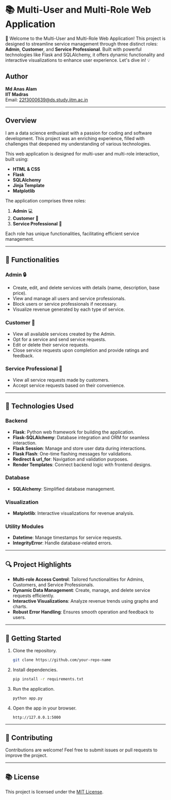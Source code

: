 # 📚 Multi-User and Multi-Role Web Application

🚀 Welcome to the Multi-User and Multi-Role Web Application! This project is designed to streamline service management through three distinct roles: **Admin**, **Customer**, and **Service Professional**. Built with powerful technologies like Flask and SQLAlchemy, it offers dynamic functionality and interactive visualizations to enhance user experience. Let's dive in! 💡

## Author
**Md Anas Alam**  
**IIT Madras**  
Email: [22f3000639@ds.study.iitm.ac.in](mailto:22f3000639@ds.study.iitm.ac.in)

---

## Overview
I am a data science enthusiast with a passion for coding and software development. This project was an enriching experience, filled with challenges that deepened my understanding of various technologies.

This web application is designed for multi-user and multi-role interaction, built using:
- **HTML & CSS**
- **Flask**
- **SQLAlchemy**
- **Jinja Template**
- **Matplotlib**

The application comprises three roles:
1. **Admin** 💻
2. **Customer** 👤
3. **Service Professional** 🔧

Each role has unique functionalities, facilitating efficient service management.

---

## 🔢 Functionalities

### Admin 🔒
- Create, edit, and delete services with details (name, description, base price).
- View and manage all users and service professionals.
- Block users or service professionals if necessary.
- Visualize revenue generated by each type of service.

### Customer 🙋
- View all available services created by the Admin.
- Opt for a service and send service requests.
- Edit or delete their service requests.
- Close service requests upon completion and provide ratings and feedback.

### Service Professional 👷
- View all service requests made by customers.
- Accept service requests based on their convenience.

---

## 🔄 Technologies Used

### Backend
- **Flask**: Python web framework for building the application.
- **Flask-SQLAlchemy**: Database integration and ORM for seamless interaction.
- **Flask Session**: Manage and store user data during interactions.
- **Flask Flash**: One-time flashing messages for validations.
- **Redirect & url_for**: Navigation and validation purposes.
- **Render Templates**: Connect backend logic with frontend designs.

### Database
- **SQLAlchemy**: Simplified database management.

### Visualization
- **Matplotlib**: Interactive visualizations for revenue analysis.

### Utility Modules
- **Datetime**: Manage timestamps for service requests.
- **IntegrityError**: Handle database-related errors.

---

## 🔍 Project Highlights
- **Multi-role Access Control**: Tailored functionalities for Admins, Customers, and Service Professionals.
- **Dynamic Data Management**: Create, manage, and delete service requests efficiently.
- **Interactive Visualizations**: Analyze revenue trends using graphs and charts.
- **Robust Error Handling**: Ensures smooth operation and feedback to users.

---

## 🚀 Getting Started
1. Clone the repository.
   ```bash
   git clone https://github.com/your-repo-name
   ```
2. Install dependencies.
   ```bash
   pip install -r requirements.txt
   ```
3. Run the application.
   ```bash
   python app.py
   ```
4. Open the app in your browser.
   ```
   http://127.0.0.1:5000
   ```

---

## 📢 Contributing
Contributions are welcome! Feel free to submit issues or pull requests to improve the project.

---

## 📚 License
This project is licensed under the [MIT License](LICENSE).
